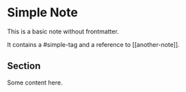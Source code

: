 # Simple Note

This is a basic note without frontmatter.

It contains a #simple-tag and a reference to [[another-note]].

## Section

Some content here.